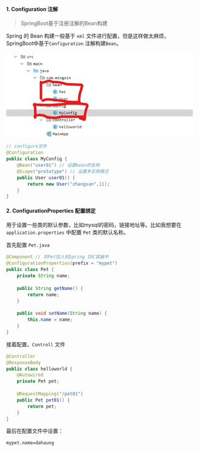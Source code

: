 #### 1. Configuration 注解

>   SpringBoot基于注册注解的Bean构建

Spring 的 Bean 构建一般基于 `xml` 文件进行配置，但是这样做太麻烦，SpringBoot中基于`Configuration` 注解构建`Bean`。

![image-20210819174320318](../../../LeetCode刷题/images/image-20210819174320318.png)

```java
// configure文件
@Configuration
public class MyConfig {
    @Bean("user01") // 设置bean的名称
    @Scope("prototype") // 设置多实例模式
    public User user01() {
        return new User("zhangsan",11);
    }
}
```

#### 2.  ConfigurationProperties  配置绑定

用于设置一些类的默认参数，比如mysql的密码，链接地址等。比如我想要在 `application.properties` 中配置 `Pet` 类的默认名称。

首先配置 `Pet.java`

```java
@Component // 将Pet加入到Spring IOC容器中
@ConfigurationProperties(prefix = "mypet")
public class Pet {
    private String name;

    public String getName() {
        return name;
    }

    public void setName(String name) {
        this.name = name;
    }
}

```

接着配置，`Controll` 文件

```java
@Controller
@ResponseBody
public class helloworld {
    @Autowired
    private Pet pet;

    @RequestMapping("/pet01")
    public Pet pet01() {
        return pet;
    }
}

```

最后在配置文件中设置：

```xml
mypet.name=dahaung
```


